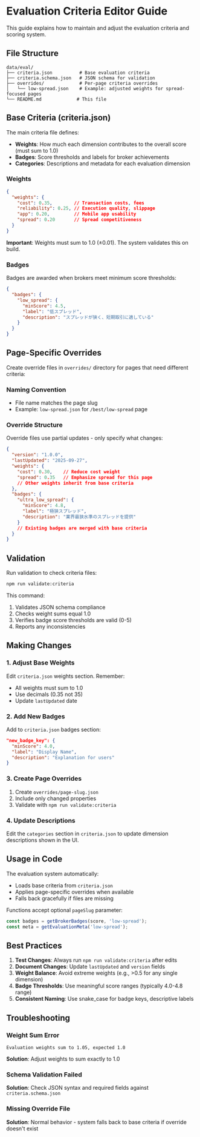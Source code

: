 # Evaluation Criteria Editor Guide

This guide explains how to maintain and adjust the evaluation criteria and scoring system.

## File Structure

```
data/eval/
├── criteria.json          # Base evaluation criteria
├── criteria.schema.json   # JSON schema for validation
├── overrides/             # Per-page criteria overrides
│   └── low-spread.json    # Example: adjusted weights for spread-focused pages
└── README.md             # This file
```

## Base Criteria (criteria.json)

The main criteria file defines:

- **Weights**: How much each dimension contributes to the overall score (must sum to 1.0)
- **Badges**: Score thresholds and labels for broker achievements
- **Categories**: Descriptions and metadata for each evaluation dimension

### Weights

```json
{
  "weights": {
    "cost": 0.35,        // Transaction costs, fees
    "reliability": 0.25, // Execution quality, slippage
    "app": 0.20,         // Mobile app usability
    "spread": 0.20       // Spread competitiveness
  }
}
```

**Important**: Weights must sum to 1.0 (±0.01). The system validates this on build.

### Badges

Badges are awarded when brokers meet minimum score thresholds:

```json
{
  "badges": {
    "low_spread": {
      "minScore": 4.5,
      "label": "低スプレッド",
      "description": "スプレッドが狭く、短期取引に適している"
    }
  }
}
```

## Page-Specific Overrides

Create override files in `overrides/` directory for pages that need different criteria:

### Naming Convention
- File name matches the page slug
- Example: `low-spread.json` for `/best/low-spread` page

### Override Structure
Override files use partial updates - only specify what changes:

```json
{
  "version": "1.0.0",
  "lastUpdated": "2025-09-27",
  "weights": {
    "cost": 0.30,    // Reduce cost weight
    "spread": 0.35   // Emphasize spread for this page
    // Other weights inherit from base criteria
  },
  "badges": {
    "ultra_low_spread": {
      "minScore": 4.8,
      "label": "極狭スプレッド",
      "description": "業界最狭水準のスプレッドを提供"
    }
    // Existing badges are merged with base criteria
  }
}
```

## Validation

Run validation to check criteria files:

```bash
npm run validate:criteria
```

This command:
1. Validates JSON schema compliance
2. Checks weight sums equal 1.0
3. Verifies badge score thresholds are valid (0-5)
4. Reports any inconsistencies

## Making Changes

### 1. Adjust Base Weights
Edit `criteria.json` weights section. Remember:
- All weights must sum to 1.0
- Use decimals (0.35 not 35)
- Update `lastUpdated` date

### 2. Add New Badges
Add to `criteria.json` badges section:
```json
"new_badge_key": {
  "minScore": 4.0,
  "label": "Display Name", 
  "description": "Explanation for users"
}
```

### 3. Create Page Overrides
1. Create `overrides/page-slug.json`
2. Include only changed properties
3. Validate with `npm run validate:criteria`

### 4. Update Descriptions
Edit the `categories` section in `criteria.json` to update dimension descriptions shown in the UI.

## Usage in Code

The evaluation system automatically:
- Loads base criteria from `criteria.json`
- Applies page-specific overrides when available
- Falls back gracefully if files are missing

Functions accept optional `pageSlug` parameter:
```typescript
const badges = getBrokerBadges(score, 'low-spread');
const meta = getEvaluationMeta('low-spread');
```

## Best Practices

1. **Test Changes**: Always run `npm run validate:criteria` after edits
2. **Document Changes**: Update `lastUpdated` and `version` fields
3. **Weight Balance**: Avoid extreme weights (e.g., >0.5 for any single dimension)
4. **Badge Thresholds**: Use meaningful score ranges (typically 4.0-4.8 range)
5. **Consistent Naming**: Use snake_case for badge keys, descriptive labels

## Troubleshooting

### Weight Sum Error
```
Evaluation weights sum to 1.05, expected 1.0
```
**Solution**: Adjust weights to sum exactly to 1.0

### Schema Validation Failed
**Solution**: Check JSON syntax and required fields against `criteria.schema.json`

### Missing Override File
**Solution**: Normal behavior - system falls back to base criteria if override doesn't exist
